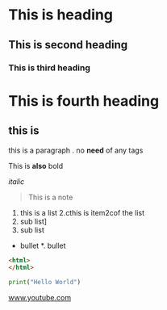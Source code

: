 # This is heading
## This is second heading
### This is third heading

This is fourth heading
===

this is
---

this is a paragraph . no **need** of any tags

This is __also__ bold

*italic*
>This is a note
1. this is a list
2.cthis is item2cof the list
  1. sub list]
  2. sub list
* bullet
*. bullet

```html
<html>
</html>
```
```python
print("Hello World")
```

www.youtube.com
